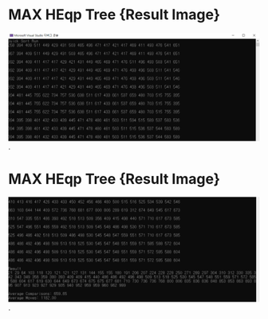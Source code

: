 # MAX HEqp Tree {Result Image}
![.](./14-quicksort(1).png).

# MAX HEqp Tree {Result Image}
![.](./14-quicksort(2).png).
